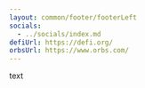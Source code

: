 ```yaml
---
layout: common/footer/footerLeft
socials: 
  - ../socials/index.md
defiUrl: https://defi.org/
orbsUrl: https://www.orbs.com/
---
```

text